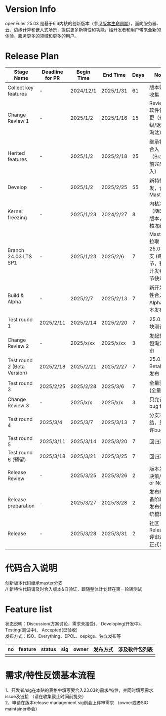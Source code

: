 # Version Info
openEuler 25.03 是基于6.6内核的创新版本（参见[版本生命周期](https://www.openeuler.org/zh/other/lifecycle/)），面向服务器、云、边缘计算和嵌入式场景，提供更多新特性和功能，给开发者和用户带来全新的体验，服务更多的领域和更多的用户。<br>


# Release Plan

| Stage Name                    | Deadline for PR | Begin Time | End Time   | Days | Note                                     |
| ----------------------------- | --------------- | ---------- | ---------  | ---- | ---------------------------------------- |
| Collect key features          |        -        | 2024/12/1  | 2025/1/31  | 61 | 版本需求收集                              |
| Change Review 1               |        -        | 2025/1/2   | 2025/1/16  | 15 | Review 软件包变更（升级/退役/淘汰）  |
| Herited features              |        -        | 2025/1/2   | 2025/2/18  | 25 | 继承特性合入（Branch前完成合入） |
| Develop                       |        -        | 2025/1/2   | 2025/2/25  | 55 | 新特性开发，合入Master |
| Kernel freezing               |        -        | 2025/1/23  | 2024/2/27  | 8  | 内核冻结（随Beta版本，内核冻结） |
| Branch 24.03 LTS SP1          |        -        | 2025/1/23  | 2025/2/6   | 7  | Master 拉取 25.03 分支 (跨春节，预祝开发者春节快乐) |
| Build & Alpha                 |        -        | 2025/2/7   | 2025/2/13  | 7  | 新开发特性合入，Alpha版本发布    |
| Test round 1                  |    2025/2/11    | 2025/2/14  | 2025/2/20  | 7  | 25.03 模块测试           |
| Change Review 2               |        -        | 2025/x/xx  | 2025/x/xx  | 3  | 发起软件包淘汰评审               |
| Test round 2 (Beta Version)   |    2025/2/18    | 2025/2/21  | 2025/2/27  | 7  | 25.03 Beta版本发布       |
| Test round 3                  |    2025/2/25    | 2025/2/28  | 2025/3/6   | 7  | 全量验证(全量SIT)                |
| Change Review 3               |        -        | 2025/x/x   | 2025/x/x   | 3  | 只允许bug fix      |
| Test round 4                  |    2025/3/4     | 2025/3/7   | 2025/3/13  | 7  | 分支冻结，只允许bug fix          |
| Test round 5                  |    2025/3/11    | 2025/3/14  | 2025/3/20  | 7  | 回归测试                         |
| Test round 6 (预留)           |    2025/3/18    | 2025/3/21  | 2025/3/25  | 7  | 回归测试                         |
| Release Review                |        -        | 2025/3/25  | 2025/3/26  | 2  | 版本发布决策/ Go or No Go        |
| Release preparation           |        -        | 2025/3/27  | 2025/3/28  | 2  | 发布前准备阶段，发布件系统梳理    |
| Release                       |        -        | 2025/3/28  | 2025/3/31  | 2  | 社区Release评审通过正式发布       |



# 代码合入说明
创新版本代码继承master分支 <br>
// 新特性代码请及时合入版本&自验证，跟随整体计划赶在第一轮转测试


# Feature list
状态说明：Discussion(方案讨论，需求未接受)、 Developing(开发中)、 Testing(测试中)、 Accepted(已验收) <br>
发布方式：ISO、Everything、EPOL、oepkgs、独立发布等

|no|feature|status|sig|owner|发布方式|涉及软件包列表|
|:----|:---|:---|:--|:----|:----|:----|
||||||||


# 需求/特性反馈基本流程 <br />
1、开发者/sig在本贴的表格中填写要合入23.03的需求/特性，并同时填写需求issue及链接 （请在收集截止时间前提交）      <br>
2、申请在版本release management sig例会上评审需求 （owner或者SIG maintainer参会）
<br><br>
